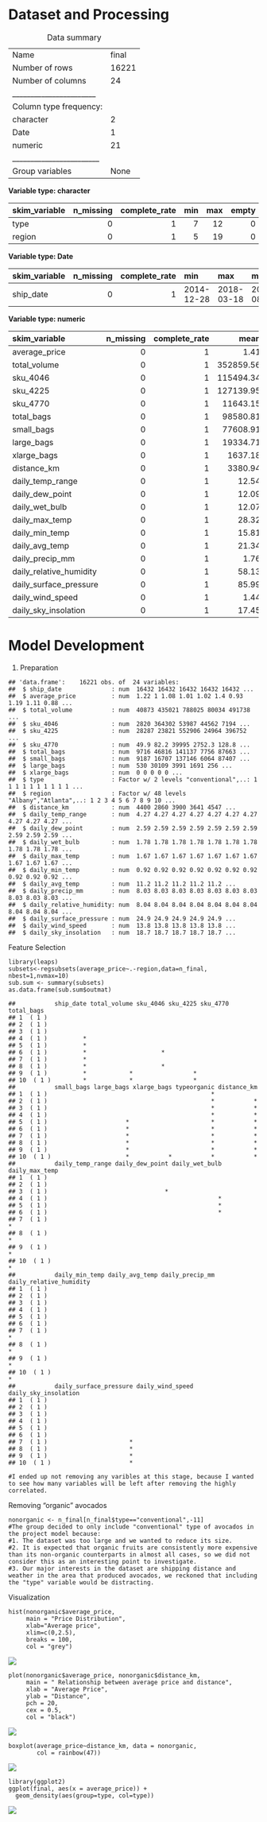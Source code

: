 Dataset and Processing
======================

<table>
<caption>Data summary</caption>
<tbody>
<tr class="odd">
<td style="text-align: left;">Name</td>
<td style="text-align: left;">final</td>
</tr>
<tr class="even">
<td style="text-align: left;">Number of rows</td>
<td style="text-align: left;">16221</td>
</tr>
<tr class="odd">
<td style="text-align: left;">Number of columns</td>
<td style="text-align: left;">24</td>
</tr>
<tr class="even">
<td style="text-align: left;">_______________________</td>
<td style="text-align: left;"></td>
</tr>
<tr class="odd">
<td style="text-align: left;">Column type frequency:</td>
<td style="text-align: left;"></td>
</tr>
<tr class="even">
<td style="text-align: left;">character</td>
<td style="text-align: left;">2</td>
</tr>
<tr class="odd">
<td style="text-align: left;">Date</td>
<td style="text-align: left;">1</td>
</tr>
<tr class="even">
<td style="text-align: left;">numeric</td>
<td style="text-align: left;">21</td>
</tr>
<tr class="odd">
<td style="text-align: left;">________________________</td>
<td style="text-align: left;"></td>
</tr>
<tr class="even">
<td style="text-align: left;">Group variables</td>
<td style="text-align: left;">None</td>
</tr>
</tbody>
</table>

**Variable type: character**

<table>
<thead>
<tr class="header">
<th style="text-align: left;">skim_variable</th>
<th style="text-align: right;">n_missing</th>
<th style="text-align: right;">complete_rate</th>
<th style="text-align: right;">min</th>
<th style="text-align: right;">max</th>
<th style="text-align: right;">empty</th>
<th style="text-align: right;">n_unique</th>
<th style="text-align: right;">whitespace</th>
</tr>
</thead>
<tbody>
<tr class="odd">
<td style="text-align: left;">type</td>
<td style="text-align: right;">0</td>
<td style="text-align: right;">1</td>
<td style="text-align: right;">7</td>
<td style="text-align: right;">12</td>
<td style="text-align: right;">0</td>
<td style="text-align: right;">2</td>
<td style="text-align: right;">0</td>
</tr>
<tr class="even">
<td style="text-align: left;">region</td>
<td style="text-align: right;">0</td>
<td style="text-align: right;">1</td>
<td style="text-align: right;">5</td>
<td style="text-align: right;">19</td>
<td style="text-align: right;">0</td>
<td style="text-align: right;">48</td>
<td style="text-align: right;">0</td>
</tr>
</tbody>
</table>

**Variable type: Date**

<table>
<thead>
<tr class="header">
<th style="text-align: left;">skim_variable</th>
<th style="text-align: right;">n_missing</th>
<th style="text-align: right;">complete_rate</th>
<th style="text-align: left;">min</th>
<th style="text-align: left;">max</th>
<th style="text-align: left;">median</th>
<th style="text-align: right;">n_unique</th>
</tr>
</thead>
<tbody>
<tr class="odd">
<td style="text-align: left;">ship_date</td>
<td style="text-align: right;">0</td>
<td style="text-align: right;">1</td>
<td style="text-align: left;">2014-12-28</td>
<td style="text-align: left;">2018-03-18</td>
<td style="text-align: left;">2016-08-07</td>
<td style="text-align: right;">169</td>
</tr>
</tbody>
</table>

**Variable type: numeric**

<table>
<thead>
<tr class="header">
<th style="text-align: left;">skim_variable</th>
<th style="text-align: right;">n_missing</th>
<th style="text-align: right;">complete_rate</th>
<th style="text-align: right;">mean</th>
<th style="text-align: right;">sd</th>
<th style="text-align: right;">p0</th>
<th style="text-align: right;">p25</th>
<th style="text-align: right;">p50</th>
<th style="text-align: right;">p75</th>
<th style="text-align: right;">p100</th>
<th style="text-align: left;">hist</th>
</tr>
</thead>
<tbody>
<tr class="odd">
<td style="text-align: left;">average_price</td>
<td style="text-align: right;">0</td>
<td style="text-align: right;">1</td>
<td style="text-align: right;">1.41</td>
<td style="text-align: right;">0.41</td>
<td style="text-align: right;">0.44</td>
<td style="text-align: right;">1.10</td>
<td style="text-align: right;">1.38</td>
<td style="text-align: right;">1.67</td>
<td style="text-align: right;">3.25</td>
<td style="text-align: left;">▂▇▅▁▁</td>
</tr>
<tr class="even">
<td style="text-align: left;">total_volume</td>
<td style="text-align: right;">0</td>
<td style="text-align: right;">1</td>
<td style="text-align: right;">352859.56</td>
<td style="text-align: right;">806556.01</td>
<td style="text-align: right;">84.56</td>
<td style="text-align: right;">9219.97</td>
<td style="text-align: right;">80015.17</td>
<td style="text-align: right;">344490.91</td>
<td style="text-align: right;">11213596.29</td>
<td style="text-align: left;">▇▁▁▁▁</td>
</tr>
<tr class="odd">
<td style="text-align: left;">sku_4046</td>
<td style="text-align: right;">0</td>
<td style="text-align: right;">1</td>
<td style="text-align: right;">115494.34</td>
<td style="text-align: right;">319810.82</td>
<td style="text-align: right;">0.00</td>
<td style="text-align: right;">641.47</td>
<td style="text-align: right;">5403.05</td>
<td style="text-align: right;">85266.60</td>
<td style="text-align: right;">4794142.14</td>
<td style="text-align: left;">▇▁▁▁▁</td>
</tr>
<tr class="even">
<td style="text-align: left;">sku_4225</td>
<td style="text-align: right;">0</td>
<td style="text-align: right;">1</td>
<td style="text-align: right;">127139.95</td>
<td style="text-align: right;">300957.43</td>
<td style="text-align: right;">0.00</td>
<td style="text-align: right;">2449.35</td>
<td style="text-align: right;">22043.38</td>
<td style="text-align: right;">107904.00</td>
<td style="text-align: right;">4097591.67</td>
<td style="text-align: left;">▇▁▁▁▁</td>
</tr>
<tr class="odd">
<td style="text-align: left;">sku_4770</td>
<td style="text-align: right;">0</td>
<td style="text-align: right;">1</td>
<td style="text-align: right;">11643.15</td>
<td style="text-align: right;">42056.32</td>
<td style="text-align: right;">0.00</td>
<td style="text-align: right;">0.00</td>
<td style="text-align: right;">110.87</td>
<td style="text-align: right;">4388.77</td>
<td style="text-align: right;">704466.56</td>
<td style="text-align: left;">▇▁▁▁▁</td>
</tr>
<tr class="even">
<td style="text-align: left;">total_bags</td>
<td style="text-align: right;">0</td>
<td style="text-align: right;">1</td>
<td style="text-align: right;">98580.81</td>
<td style="text-align: right;">230840.17</td>
<td style="text-align: right;">0.00</td>
<td style="text-align: right;">4034.96</td>
<td style="text-align: right;">28391.13</td>
<td style="text-align: right;">88490.93</td>
<td style="text-align: right;">3462625.70</td>
<td style="text-align: left;">▇▁▁▁▁</td>
</tr>
<tr class="odd">
<td style="text-align: left;">small_bags</td>
<td style="text-align: right;">0</td>
<td style="text-align: right;">1</td>
<td style="text-align: right;">77608.91</td>
<td style="text-align: right;">200578.57</td>
<td style="text-align: right;">0.00</td>
<td style="text-align: right;">2110.00</td>
<td style="text-align: right;">19273.80</td>
<td style="text-align: right;">68906.93</td>
<td style="text-align: right;">3403581.49</td>
<td style="text-align: left;">▇▁▁▁▁</td>
</tr>
<tr class="even">
<td style="text-align: left;">large_bags</td>
<td style="text-align: right;">0</td>
<td style="text-align: right;">1</td>
<td style="text-align: right;">19334.71</td>
<td style="text-align: right;">51455.54</td>
<td style="text-align: right;">0.00</td>
<td style="text-align: right;">62.51</td>
<td style="text-align: right;">1850.35</td>
<td style="text-align: right;">13544.68</td>
<td style="text-align: right;">832296.70</td>
<td style="text-align: left;">▇▁▁▁▁</td>
</tr>
<tr class="odd">
<td style="text-align: left;">xlarge_bags</td>
<td style="text-align: right;">0</td>
<td style="text-align: right;">1</td>
<td style="text-align: right;">1637.18</td>
<td style="text-align: right;">7322.26</td>
<td style="text-align: right;">0.00</td>
<td style="text-align: right;">0.00</td>
<td style="text-align: right;">0.00</td>
<td style="text-align: right;">67.00</td>
<td style="text-align: right;">131300.76</td>
<td style="text-align: left;">▇▁▁▁▁</td>
</tr>
<tr class="even">
<td style="text-align: left;">distance_km</td>
<td style="text-align: right;">0</td>
<td style="text-align: right;">1</td>
<td style="text-align: right;">3380.94</td>
<td style="text-align: right;">729.77</td>
<td style="text-align: right;">1590.00</td>
<td style="text-align: right;">2861.00</td>
<td style="text-align: right;">3402.00</td>
<td style="text-align: right;">3950.00</td>
<td style="text-align: right;">4709.00</td>
<td style="text-align: left;">▃▃▇▇▅</td>
</tr>
<tr class="odd">
<td style="text-align: left;">daily_temp_range</td>
<td style="text-align: right;">0</td>
<td style="text-align: right;">1</td>
<td style="text-align: right;">12.54</td>
<td style="text-align: right;">3.50</td>
<td style="text-align: right;">4.27</td>
<td style="text-align: right;">10.04</td>
<td style="text-align: right;">12.27</td>
<td style="text-align: right;">15.30</td>
<td style="text-align: right;">20.92</td>
<td style="text-align: left;">▂▇▇▇▂</td>
</tr>
<tr class="even">
<td style="text-align: left;">daily_dew_point</td>
<td style="text-align: right;">0</td>
<td style="text-align: right;">1</td>
<td style="text-align: right;">12.09</td>
<td style="text-align: right;">4.71</td>
<td style="text-align: right;">-1.33</td>
<td style="text-align: right;">9.22</td>
<td style="text-align: right;">12.70</td>
<td style="text-align: right;">16.16</td>
<td style="text-align: right;">18.68</td>
<td style="text-align: left;">▁▂▃▅▇</td>
</tr>
<tr class="odd">
<td style="text-align: left;">daily_wet_bulb</td>
<td style="text-align: right;">0</td>
<td style="text-align: right;">1</td>
<td style="text-align: right;">12.07</td>
<td style="text-align: right;">4.73</td>
<td style="text-align: right;">-1.20</td>
<td style="text-align: right;">9.22</td>
<td style="text-align: right;">12.70</td>
<td style="text-align: right;">16.16</td>
<td style="text-align: right;">18.68</td>
<td style="text-align: left;">▁▂▃▅▇</td>
</tr>
<tr class="even">
<td style="text-align: left;">daily_max_temp</td>
<td style="text-align: right;">0</td>
<td style="text-align: right;">1</td>
<td style="text-align: right;">28.32</td>
<td style="text-align: right;">3.52</td>
<td style="text-align: right;">1.67</td>
<td style="text-align: right;">26.77</td>
<td style="text-align: right;">28.13</td>
<td style="text-align: right;">30.13</td>
<td style="text-align: right;">36.62</td>
<td style="text-align: left;">▁▁▁▇▃</td>
</tr>
<tr class="odd">
<td style="text-align: left;">daily_min_temp</td>
<td style="text-align: right;">0</td>
<td style="text-align: right;">1</td>
<td style="text-align: right;">15.81</td>
<td style="text-align: right;">2.61</td>
<td style="text-align: right;">0.92</td>
<td style="text-align: right;">14.32</td>
<td style="text-align: right;">16.24</td>
<td style="text-align: right;">17.70</td>
<td style="text-align: right;">19.76</td>
<td style="text-align: left;">▁▁▁▆▇</td>
</tr>
<tr class="even">
<td style="text-align: left;">daily_avg_temp</td>
<td style="text-align: right;">0</td>
<td style="text-align: right;">1</td>
<td style="text-align: right;">21.34</td>
<td style="text-align: right;">2.18</td>
<td style="text-align: right;">11.16</td>
<td style="text-align: right;">20.03</td>
<td style="text-align: right;">21.44</td>
<td style="text-align: right;">22.71</td>
<td style="text-align: right;">27.07</td>
<td style="text-align: left;">▁▁▃▇▂</td>
</tr>
<tr class="odd">
<td style="text-align: left;">daily_precip_mm</td>
<td style="text-align: right;">0</td>
<td style="text-align: right;">1</td>
<td style="text-align: right;">1.76</td>
<td style="text-align: right;">3.42</td>
<td style="text-align: right;">0.00</td>
<td style="text-align: right;">0.00</td>
<td style="text-align: right;">0.07</td>
<td style="text-align: right;">2.10</td>
<td style="text-align: right;">22.57</td>
<td style="text-align: left;">▇▁▁▁▁</td>
</tr>
<tr class="even">
<td style="text-align: left;">daily_relative_humidity</td>
<td style="text-align: right;">0</td>
<td style="text-align: right;">1</td>
<td style="text-align: right;">58.13</td>
<td style="text-align: right;">16.17</td>
<td style="text-align: right;">8.04</td>
<td style="text-align: right;">46.77</td>
<td style="text-align: right;">57.16</td>
<td style="text-align: right;">71.43</td>
<td style="text-align: right;">90.71</td>
<td style="text-align: left;">▁▃▇▇▅</td>
</tr>
<tr class="odd">
<td style="text-align: left;">daily_surface_pressure</td>
<td style="text-align: right;">0</td>
<td style="text-align: right;">1</td>
<td style="text-align: right;">85.99</td>
<td style="text-align: right;">4.71</td>
<td style="text-align: right;">24.92</td>
<td style="text-align: right;">86.27</td>
<td style="text-align: right;">86.36</td>
<td style="text-align: right;">86.44</td>
<td style="text-align: right;">86.80</td>
<td style="text-align: left;">▁▁▁▁▇</td>
</tr>
<tr class="even">
<td style="text-align: left;">daily_wind_speed</td>
<td style="text-align: right;">0</td>
<td style="text-align: right;">1</td>
<td style="text-align: right;">1.44</td>
<td style="text-align: right;">1.02</td>
<td style="text-align: right;">0.74</td>
<td style="text-align: right;">1.09</td>
<td style="text-align: right;">1.32</td>
<td style="text-align: right;">1.62</td>
<td style="text-align: right;">13.76</td>
<td style="text-align: left;">▇▁▁▁▁</td>
</tr>
<tr class="odd">
<td style="text-align: left;">daily_sky_insolation</td>
<td style="text-align: right;">0</td>
<td style="text-align: right;">1</td>
<td style="text-align: right;">17.45</td>
<td style="text-align: right;">13.48</td>
<td style="text-align: right;">-99.00</td>
<td style="text-align: right;">16.18</td>
<td style="text-align: right;">18.94</td>
<td style="text-align: right;">21.44</td>
<td style="text-align: right;">28.90</td>
<td style="text-align: left;">▁▁▁▁▇</td>
</tr>
</tbody>
</table>

Model Development
=================

1.  Preparation

<!-- -->

    ## 'data.frame':    16221 obs. of  24 variables:
    ##  $ ship_date              : num  16432 16432 16432 16432 16432 ...
    ##  $ average_price          : num  1.22 1 1.08 1.01 1.02 1.4 0.93 1.19 1.11 0.88 ...
    ##  $ total_volume           : num  40873 435021 788025 80034 491738 ...
    ##  $ sku_4046               : num  2820 364302 53987 44562 7194 ...
    ##  $ sku_4225               : num  28287 23821 552906 24964 396752 ...
    ##  $ sku_4770               : num  49.9 82.2 39995 2752.3 128.8 ...
    ##  $ total_bags             : num  9716 46816 141137 7756 87663 ...
    ##  $ small_bags             : num  9187 16707 137146 6064 87407 ...
    ##  $ large_bags             : num  530 30109 3991 1691 256 ...
    ##  $ xlarge_bags            : num  0 0 0 0 0 ...
    ##  $ type                   : Factor w/ 2 levels "conventional",..: 1 1 1 1 1 1 1 1 1 1 ...
    ##  $ region                 : Factor w/ 48 levels "Albany","Atlanta",..: 1 2 3 4 5 6 7 8 9 10 ...
    ##  $ distance_km            : num  4400 2860 3900 3641 4547 ...
    ##  $ daily_temp_range       : num  4.27 4.27 4.27 4.27 4.27 4.27 4.27 4.27 4.27 4.27 ...
    ##  $ daily_dew_point        : num  2.59 2.59 2.59 2.59 2.59 2.59 2.59 2.59 2.59 2.59 ...
    ##  $ daily_wet_bulb         : num  1.78 1.78 1.78 1.78 1.78 1.78 1.78 1.78 1.78 1.78 ...
    ##  $ daily_max_temp         : num  1.67 1.67 1.67 1.67 1.67 1.67 1.67 1.67 1.67 1.67 ...
    ##  $ daily_min_temp         : num  0.92 0.92 0.92 0.92 0.92 0.92 0.92 0.92 0.92 0.92 ...
    ##  $ daily_avg_temp         : num  11.2 11.2 11.2 11.2 11.2 ...
    ##  $ daily_precip_mm        : num  8.03 8.03 8.03 8.03 8.03 8.03 8.03 8.03 8.03 8.03 ...
    ##  $ daily_relative_humidity: num  8.04 8.04 8.04 8.04 8.04 8.04 8.04 8.04 8.04 8.04 ...
    ##  $ daily_surface_pressure : num  24.9 24.9 24.9 24.9 24.9 ...
    ##  $ daily_wind_speed       : num  13.8 13.8 13.8 13.8 13.8 ...
    ##  $ daily_sky_insolation   : num  18.7 18.7 18.7 18.7 18.7 ...

Feature Selection

    library(leaps)
    subsets<-regsubsets(average_price~.-region,data=n_final, nbest=1,nvmax=10)   
    sub.sum <- summary(subsets)
    as.data.frame(sub.sum$outmat)

    ##           ship_date total_volume sku_4046 sku_4225 sku_4770 total_bags
    ## 1  ( 1 )                                                              
    ## 2  ( 1 )                                                              
    ## 3  ( 1 )                                                              
    ## 4  ( 1 )          *                                                   
    ## 5  ( 1 )          *                                                   
    ## 6  ( 1 )          *                     *                             
    ## 7  ( 1 )          *                                                   
    ## 8  ( 1 )          *                     *                             
    ## 9  ( 1 )          *            *                 *                    
    ## 10  ( 1 )         *            *                 *                    
    ##           small_bags large_bags xlarge_bags typeorganic distance_km
    ## 1  ( 1 )                                              *            
    ## 2  ( 1 )                                              *           *
    ## 3  ( 1 )                                              *           *
    ## 4  ( 1 )                                              *           *
    ## 5  ( 1 )                      *                       *           *
    ## 6  ( 1 )                      *                       *           *
    ## 7  ( 1 )                      *                       *           *
    ## 8  ( 1 )                      *                       *           *
    ## 9  ( 1 )                      *                       *           *
    ## 10  ( 1 )                     *           *           *           *
    ##           daily_temp_range daily_dew_point daily_wet_bulb daily_max_temp
    ## 1  ( 1 )                                                                
    ## 2  ( 1 )                                                                
    ## 3  ( 1 )                                 *                              
    ## 4  ( 1 )                                                *               
    ## 5  ( 1 )                                                *               
    ## 6  ( 1 )                                                *               
    ## 7  ( 1 )                                                               *
    ## 8  ( 1 )                                                               *
    ## 9  ( 1 )                                                               *
    ## 10  ( 1 )                                                              *
    ##           daily_min_temp daily_avg_temp daily_precip_mm daily_relative_humidity
    ## 1  ( 1 )                                                                       
    ## 2  ( 1 )                                                                       
    ## 3  ( 1 )                                                                       
    ## 4  ( 1 )                                                                       
    ## 5  ( 1 )                                                                       
    ## 6  ( 1 )                                                                       
    ## 7  ( 1 )                                                                      *
    ## 8  ( 1 )                                                                      *
    ## 9  ( 1 )                                                                      *
    ## 10  ( 1 )                                                                     *
    ##           daily_surface_pressure daily_wind_speed daily_sky_insolation
    ## 1  ( 1 )                                                              
    ## 2  ( 1 )                                                              
    ## 3  ( 1 )                                                              
    ## 4  ( 1 )                                                              
    ## 5  ( 1 )                                                              
    ## 6  ( 1 )                                                              
    ## 7  ( 1 )                       *                                      
    ## 8  ( 1 )                       *                                      
    ## 9  ( 1 )                       *                                      
    ## 10  ( 1 )                      *

    #I ended up not removing any varibles at this stage, because I wanted to see how many variables will be left after removing the highly correlated.

Removing “organic” avocados

    nonorganic <- n_final[n_final$type=="conventional",-11]
    #The group decided to only include "conventional" type of avocados in the project model because:
    #1. The dataset was too large and we wanted to reduce its size.
    #2. It is expected that organic fruits are consistently more expensive than its non-organic counterparts in almost all cases, so we did not consider this as an interesting point to investigate. 
    #3. Our major interests in the dataset are shipping distance and weather in the area that produced avocados, we reckoned that including the "type" variable would be distracting.

Visualization

    hist(nonorganic$average_price,
         main = "Price Distribution",
         xlab="Average price",
         xlim=c(0,2.5),
         breaks = 100,
         col = "grey")

![](Untitled_files/figure-markdown_strict/unnamed-chunk-3-1.png)

    plot(nonorganic$average_price, nonorganic$distance_km, 
         main = " Relationship between average price and distance", 
         xlab = "Average Price", 
         ylab = "Distance",
         pch = 20,
         cex = 0.5,
         col = "black")

![](Untitled_files/figure-markdown_strict/unnamed-chunk-3-2.png)

    boxplot(average_price~distance_km, data = nonorganic,
            col = rainbow(47))

![](Untitled_files/figure-markdown_strict/unnamed-chunk-3-3.png)

    library(ggplot2)
    ggplot(final, aes(x = average_price)) +
      geom_density(aes(group=type, col=type))

![](Untitled_files/figure-markdown_strict/unnamed-chunk-3-4.png)
